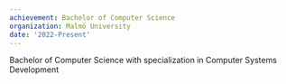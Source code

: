 ```yaml
---
achievement: Bachelor of Computer Science
organization: Malmö University
date: '2022-Present'
---
```


Bachelor of Computer Science with specialization in Computer Systems Development
